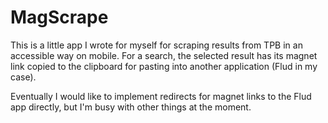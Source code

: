 # MagScrape
This is a little app I wrote for myself for scraping results from TPB in an accessible way on mobile. For a search, the selected result has its magnet link copied to the clipboard for pasting into another application (Flud in my case).

Eventually I would like to implement redirects for magnet links to the Flud app directly, but I'm busy with other things at the moment.
